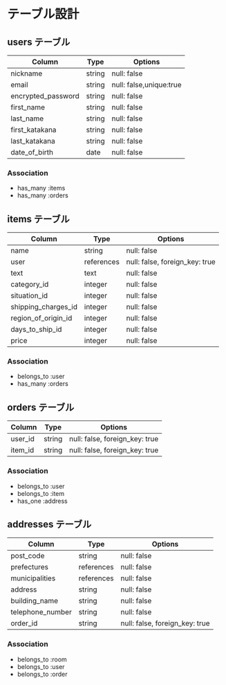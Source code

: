 # テーブル設計

## users テーブル

| Column             | Type   | Options                 |
| ------------------ | ------ | ----------------------- |
| nickname           | string | null: false             |
| email              | string | null: false,unique:true |
| encrypted_password | string | null: false             |
| first_name         | string | null: false             |
| last_name          | string | null: false             |
| first_katakana     | string | null: false             |
| last_katakana      | string | null: false             |
| date_of_birth      | date   | null: false             |

### Association

- has_many :items
- has_many :orders


## items テーブル

| Column              | Type       | Options                        |
| ------------------- | ---------- | ------------------------------ |
| name                | string     | null: false                    |
| user                | references | null: false, foreign_key: true |
| text                | text       | null: false                    |
| category_id         |  integer   | null: false                    |
| situation_id        | integer    | null: false                    |
| shipping_charges_id | integer    |  null: false                   |
| region_of_origin_id | integer    | null: false                    |
| days_to_ship_id     | integer    | null: false                    |
| price               | integer    | null: false                    |

### Association

- belongs_to :user
- has_many :orders

## orders テーブル

| Column           | Type   | Options                        |
| ---------------- | ------ | ------------------------------ |
| user_id          | string | null: false, foreign_key: true |
| item_id          | string | null: false, foreign_key: true |

### Association

- belongs_to :user
- belongs_to :item
- has_one :address
## addresses テーブル

| Column           | Type       | Options                        |
| ---------------- | ---------- | ------------------------------ |
| post_code        | string     | null: false                    |
| prefectures      | references | null: false                    |
| municipalities   | references | null: false                    |
| address          | string     | null: false                    |
| building_name    | string     | null: false                    |
| telephone_number | string     | null: false                    |
| order_id         | string     | null: false, foreign_key: true |

### Association

- belongs_to :room
- belongs_to :user
- belongs_to :order